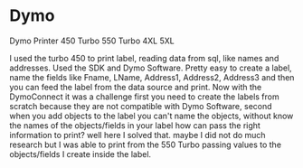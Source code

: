 # Dymo
Dymo Printer 450 Turbo 550 Turbo 4XL 5XL

I used the turbo 450 to print label, reading data from sql, like names and addresses. Used the SDK and Dymo Software. Pretty easy to create a label, name the fields like Fname, LName, Address1, Address2, Address3 and then you can feed the label from the data source and print. Now with the DymoConnect it was a challenge first you need to create the labels from scratch because they are not compatible with Dymo Software, second when you add objects to the label you can't name the objects, without know the names of the objects/fields in your label how can pass the right information to print? well here I solved that. maybe I did not do much research but I was able to print from the 550 Turbo passing values to the objects/fields I create inside the label.

